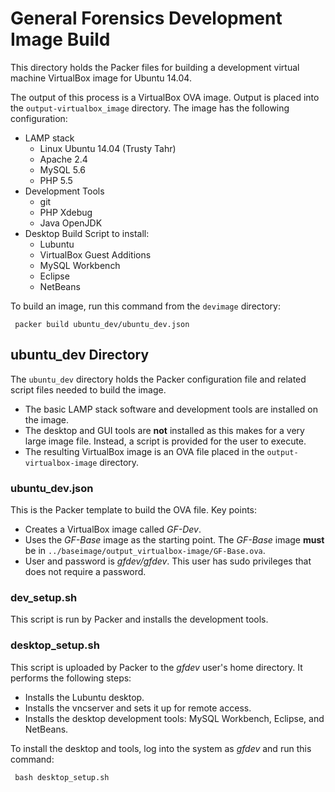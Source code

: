 General Forensics Development Image Build
=====
This directory holds the Packer files for building a development virtual machine VirtualBox image for Ubuntu 14.04.

The output of this process is a VirtualBox OVA image. Output is placed into the `output-virtualbox_image` directory. The image has the following configuration:
* LAMP stack
  * Linux Ubuntu 14.04 (Trusty Tahr)
  * Apache 2.4
  * MySQL 5.6
  * PHP 5.5
* Development Tools
  * git
  * PHP Xdebug
  * Java OpenJDK
* Desktop Build Script to install:
  * Lubuntu
  * VirtualBox Guest Additions
  * MySQL Workbench
  * Eclipse
  * NetBeans

To build an image, run this command from the `devimage` directory:

     packer build ubuntu_dev/ubuntu_dev.json

ubuntu_dev Directory
-----
The `ubuntu_dev` directory holds the Packer configuration file and related script files needed to build the image.
* The basic LAMP stack software and development tools are installed on the image.
* The desktop and GUI tools are **not** installed as this makes for a very large image file. Instead, a script is provided for the user to execute.
* The resulting VirtualBox image is an OVA file placed in the `output-virtualbox-image` directory.

### ubuntu_dev.json
This is the Packer template to build the OVA file. Key points:
* Creates a VirtualBox image called _GF-Dev_.
* Uses the _GF-Base_ image as the starting point. The _GF-Base_ image **must** be in `../baseimage/output_virtualbox-image/GF-Base.ova`.
* User and password is _gfdev/gfdev_. This user has sudo privileges that does not require a password.

### dev_setup.sh
This script is run by Packer and installs the development tools.

### desktop_setup.sh
This script is uploaded by Packer to the _gfdev_ user's home directory. It performs the following steps:
* Installs the Lubuntu desktop.
* Installs the vncserver and sets it up for remote access.
* Installs the desktop development tools: MySQL Workbench, Eclipse, and NetBeans.

To install the desktop and tools, log into the system as _gfdev_ and run this command:

     bash desktop_setup.sh
    